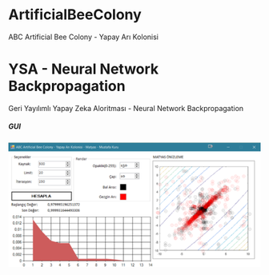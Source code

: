 # ArtificialBeeColony
ABC Artificial Bee Colony - Yapay Arı Kolonisi




# YSA - Neural Network Backpropagation
Geri Yayılımlı Yapay Zeka Aloritması - Neural Network Backpropagation 



##### GUI
![GUI](/gui.png)
